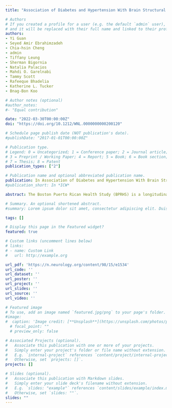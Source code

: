 ```yaml
---
title: "Association of Diabetes and Hypertension With Brain Structural Integrity and Cognition in the Boston Puerto Rican Health Study Cohort"

# Authors
# If you created a profile for a user (e.g. the default `admin` user), write the username (folder name) here 
# and it will be replaced with their full name and linked to their profile.
authors:
- Yi Guan
- Seyed Amir Ebrahimzadeh
- Chia-hsin Cheng
- admin
- Tiffany Leung
- Sherman Bigornia
- Natalia Palacios
- Mahdi O. Garelnabi
- Tammy Scott
- Rafeeque Bhadelia
- Katherine L. Tucker
- Bnag-Bon Koo

# Author notes (optional)
#author_notes:
#- "Equal contribution"

date: "2022-03-30T00:00:00Z"
doi: "https://doi.org/10.1212/WNL.0000000000200120"

# Schedule page publish date (NOT publication's date).
#publishDate: "2017-01-01T00:00:00Z"

# Publication type.
# Legend: 0 = Uncategorized; 1 = Conference paper; 2 = Journal article;
# 3 = Preprint / Working Paper; 4 = Report; 5 = Book; 6 = Book section;
# 7 = Thesis; 8 = Patent
publication_types: ["2"]

# Publication name and optional abbreviated publication name.
publication: In Association of Diabetes and Hypertension With Brain Structural Integrity and Cognition in the Boston Puerto Rican Health Study Cohort Neurology Mar 2022, 10.1212
#publication_short: In *ICW*

abstract: The Boston Puerto Rican Health Study (BPRHS) is a longitudinal study following self-identified Puerto Rican older adults living in the Greater Boston area. Studies have shown higher prevalence of hypertension (HTN) and type 2 diabetes (T2D) within this ethnic group compared to age-matched non-Hispanic White adults. In this study, we investigated the associations of HTN and T2D comorbidity on brain structural integrity and cognitive capacity in community-dwelling Puerto Rican adults and compared these measures with older adult participants (non-Hispanic White and Hispanic) from the Alzheimer's Disease Neuroimaging Initiative (ADNI) and National Alzheimer's Coordinating Center (NACC) databases.

# Summary. An optional shortened abstract.
#summary: Lorem ipsum dolor sit amet, consectetur adipiscing elit. Duis posuere tellus ac convallis placerat. Proin tincidunt magna sed ex sollicitudin condimentum.

tags: []

# Display this page in the Featured widget?
featured: true

# Custom links (uncomment lines below)
# links:
# - name: Custom Link
#   url: http://example.org

url_pdf: 'https://n.neurology.org/content/98/15/e1534'
url_code: ''
url_dataset: ''
url_poster: ''
url_project: ''
url_slides: ''
url_source: ''
url_video: ''

# Featured image
# To use, add an image named `featured.jpg/png` to your page's folder. 
#image:
#  caption: 'Image credit: [**Unsplash**](https://unsplash.com/photos/pLCdAaMFLTE)'
  # focal_point: ""
  # preview_only: false

# Associated Projects (optional).
#   Associate this publication with one or more of your projects.
#   Simply enter your project's folder or file name without extension.
#   E.g. `internal-project` references `content/project/internal-project/index.md`.
#   Otherwise, set `projects: []`.
projects: []

# Slides (optional).
#   Associate this publication with Markdown slides.
#   Simply enter your slide deck's filename without extension.
#   E.g. `slides: "example"` references `content/slides/example/index.md`.
#   Otherwise, set `slides: ""`.
slides: "" 
---
```

